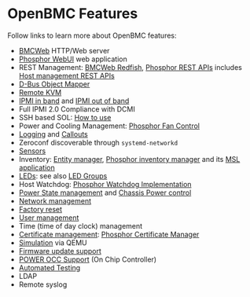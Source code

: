 # OpenBMC Features

Follow links to learn more about OpenBMC features:

* [BMCWeb][] HTTP/Web server
* [Phosphor WebUI][] web application
* REST Management: [BMCWeb Redfish][], [Phosphor REST APIs][] includes
  [Host management REST APIs][]
* [D-Bus Object Mapper][]
* [Remote KVM][]
* [IPMI in band][] and [IPMI out of band][]
* Full IPMI 2.0 Compliance with DCMI
* SSH based SOL: [How to use][SOL How to use]
* Power and Cooling Management: [Phosphor Fan Control][]
* [Logging][Phosphor Logging] and [Callouts][Logging Callouts]
* Zeroconf discoverable through `systemd-networkd`
* [Sensors][]
* Inventory: [Entity manager][], [Phosphor inventory manager][] and its [MSL application][]
* [LEDs][]: see also [LED Groups][]
* Host Watchdog: [Phosphor Watchdog Implementation][]
* [Power State management] and [Chassis Power control][]
* [Network management][]
* [Factory reset][]
* [User management][Phosphor User Management]
* Time (time of day clock) management
* [Certificate management][]: [Phosphor Certificate Manager][]
* [Simulation][] via QEMU
* [Firmware update support][]
* [POWER OCC Support][POWER OCC Implementation] (On Chip Controller)
* [Automated Testing][]
* LDAP
* Remote syslog

[Automated Testing]: https://github.com/openbmc/openbmc-test-automation/blob/master/README.md
[BMCWeb]: https://github.com/openbmc/bmcweb/blob/master/README.md
[BMCWeb Redfish]: https://github.com/openbmc/bmcweb/blob/master/DEVELOPING.md#redfish
[Certificate management]: https://github.com/openbmc/phosphor-dbus-interfaces/tree/master/xyz/openbmc_project/Certs/README.md
[Chassis Power control]: https://github.com/openbmc/phosphor-dbus-interfaces/blob/master/xyz/openbmc_project/Chassis/README.md
[D-Bus Object Mapper]: https://github.com/openbmc/docs/blob/master/object-mapper.md
[Entity manager]: https://github.com/openbmc/entity-manager/blob/master/README.md
[Factory reset]: https://github.com/openbmc/phosphor-dbus-interfaces/tree/master/xyz/openbmc_project/Common/FactoryReset/README.md
[Firmware update support]: https://github.com/openbmc/docs/blob/master/code-update/code-update.md
[Host management]: https://github.com/openbmc/docs/blob/master/host-management.md
[Host management REST APIs]: https://github.com/openbmc/docs/blob/master/host-management.md
[IPMI in band]: https://github.com/openbmc/docs/blob/master/ipmi-architecture.md
[IPMI out of band]: https://github.com/openbmc/ipmitool/blob/master/README
[LED Groups]: https://github.com/openbmc/phosphor-dbus-interfaces/blob/master/xyz/openbmc_project/Led/README.md
[LEDs]: https://github.com/openbmc/docs/blob/master/LED-architecture.md
[Logging Callouts]: https://github.com/openbmc/phosphor-dbus-interfaces/tree/master/xyz/openbmc_project/Common/Callout/README.md
[MSL application]: https://github.com/openbmc/phosphor-dbus-monitor/blob/master/mslverify/README.md
[Network management]: https://github.com/openbmc/phosphor-dbus-interfaces/blob/master/xyz/openbmc_project/Network/README.md
[Phosphor Certificate Manager]: https://github.com/openbmc/phosphor-certificate-manager/blob/master/README.md
[Phosphor Fan Control]: https://github.com/openbmc/phosphor-fan-presence/blob/master/README.md
[Phosphor inventory manager]: https://github.com/openbmc/phosphor-inventory-manager/blob/master/README.md
[Phosphor Logging]: https://github.com/openbmc/phosphor-logging/blob/master/README.md
[Phosphor REST APIs]: https://github.com/openbmc/docs/blob/master/rest-api.md
[Phosphor User Management]: https://github.com/openbmc/docs/blob/master/user_management.md
[Phosphor Watchdog Implementation]: https://github.com/openbmc/phosphor-watchdog
[Phosphor WebUI]: https://github.com/openbmc/phosphor-webui/blob/master/README.md
[Power OCC Implementation]: https://github.com/openbmc/openpower-occ-control
[Remote KVM]: https://github.com/openbmc/obmc-ikvm/blob/master/README.md
[Sensors]: https://github.com/openbmc/docs/blob/master/sensor-architecture.md
[Simulation]: https://github.com/openbmc/docs/blob/master/development/dev-environment.md
[Power State management]: https://github.com/openbmc/phosphor-dbus-interfaces/blob/master/xyz/openbmc_project/State/README.md
[SOL How to use]: https://github.com/openbmc/docs/blob/master/console.md
